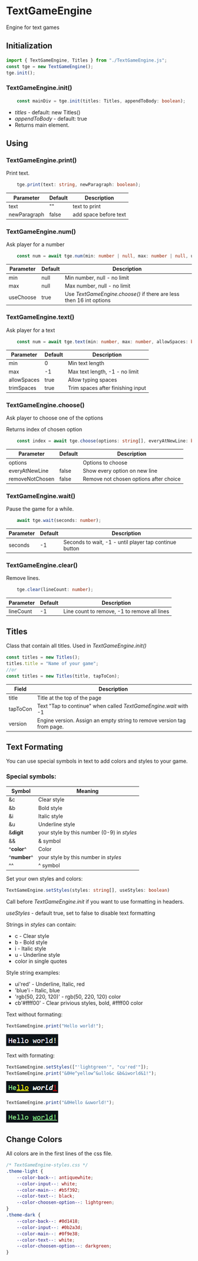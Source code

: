 # TextGameEngine
Engine for text games

## Initialization
``` js
import { TextGameEngine, Titles } from "./TextGameEngine.js";
const tge = new TextGameEngine();
tge.init();
```
### TextGameEngine.init()
``` ts
	const mainDiv = tge.init(titles: Titles, appendToBody: boolean);
```
* _titles_ - default: new Titles()
* _appendToBody_ - default: true
* Returns main element.


## Using
### TextGameEngine.print()
Print text.
``` ts
	tge.print(text: string, newParagraph: boolean);
```
Parameter    | Default | Description
-------------|---------|-------------
text         | ""      | text to print
newParagraph | false   | add space before text

### TextGameEngine.num()
Ask player for a number
``` ts
	const num = await tge.num(min: number | null, max: number | null, useChoose: boolean);
```
Parameter | Default | Description
----------|---------|-------------
min       | null    | Min number, null - no limit
max       | null    | Max number, null - no limit
useChoose | true    | Use _TextGameEngine.choose()_ if there are less then 16 int options

### TextGameEngine.text()
Ask player for a text
``` ts
	const num = await tge.text(min: number, max: number, allowSpaces: boolean, trimSpaces: boolean);
```
Parameter   | Default | Description
------------|---------|-------------
min         | 0       | Min text length
max         | -1      | Max text length, -1 - no limit
allowSpaces | true    | Allow typing spaces
trimSpaces  | true    | Trim spaces after finishing input

### TextGameEngine.choose()
Ask player to choose one of the options

Returns index of chosen option
``` ts
	const index = await tge.choose(options: string[], everyAtNewLine: boolean, removeNotChosen: boolean);
```
Parameter       | Default | Description
----------------|---------|-------------
options         |         | Options to choose
everyAtNewLine  | false   | Show every option on new line
removeNotChosen | false   | Remove not chosen options after choice

### TextGameEngine.wait()
Pause the game for a while.
``` ts
	await tge.wait(seconds: number);
```
Parameter       | Default | Description
----------------|---------|-------------
seconds         | -1      | Seconds to wait, -1 - until player tap continue button

### TextGameEngine.clear()
Remove lines.
``` ts
	tge.clear(lineCount: number);
```
Parameter | Default | Description
----------|---------|-------------
lineCount | -1      | Line count to remove, -1 to remove all lines


## Titles
Class that contain all titles. Used in _TextGameEngine.init()_
``` ts
const titles = new Titles();
titles.title = "Name of your game";
//or
const titles = new Titles(title, tapToCon);
```
Field    | Description
---------|--------------
title    | Title at the top of the page
tapToCon | Text "Tap to continue" when called _TextGameEngine.wait_ with -1
version  | Engine version. Assign an empty string to remove version tag from page.


## Text Formating
You can use special symbols in text to add colors and styles to your game.

### Special symbols:
Symbol       | Meaning
-------------|------------
&c           | Clear style
&b           | Bold style
&i           | Italic style
&u           | Underline style
&__digit__   | your style by this number (0-9) in _styles_
&&           | & symbol
^__color__^  | Color
^__number__^ | your style by this number in _styles_
^^           | ^ symbol

Set your own styles and colors:
```ts
TextGameEngine.setStyles(styles: string[], useStyles: boolean)
```
Call before _TextGameEngine.init_ if you want to use formatting in headers.

_useStyles_ - default true, set to false to disable text formatting

Strings in _styles_ can contain:
* c - Clear style
* b - Bold style
* i - Italic style
* u - Underline style
* color in single quotes

Style string examples:
* ui'red' - Underline, Italic, red
* 'blue'i - Italic, blue
* 'rgb(50, 220, 120)' - rgb(50, 220, 120) color
* cb'#ffff00' - Clear privious styles, bold, #ffff00 color

Text without formating:
```ts
TextGameEngine.print("Hello world!");
```
![Text without formating](docs/textWithoutFormating.png)

Text with formating:
```ts
TextGameEngine.setStyles(["'lightgreen'", "cu'red'"]);
TextGameEngine.print("&0He^yellow^&ullo&c &b&iworld&1!");
```
![Text with formating](docs/textWithFormating.png)

```ts
TextGameEngine.print("&0Hello &uworld!");
```
![Text with formating](docs/textWithFormating2.png)


## Change Colors
All colors are in the first lines of the css file.
``` css
/* TextGameEngine-styles.css */
.theme-light {
	--color-back--: antiquewhite;
	--color-input--: white;
	--color-main--: #b5f392;
	--color-text--: black;
	--color-choosen-option--: lightgreen;
}
.theme-dark {
	--color-back--: #0d1418;
	--color-input--: #0b2a3d;
	--color-main--: #0f9e38;
	--color-text--: white;
	--color-choosen-option--: darkgreen;
}
```
